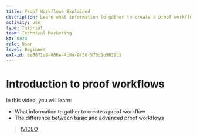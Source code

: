 ```yaml
---
title: Proof Workflows Explained
description: Learn what information to gather to create a proof workflow and the difference between basic and advanced proof workflows in [!DNL Adobe Workfront].
activity: use
type: Tutorial
team: Technical Marketing
kt: 8824
role: User
level: Beginner
exl-id: 8e8871a8-866e-4c9a-9f30-578d3b5639c5
---
```

# Introduction to proof workflows

In this video, you will learn:

* What information to gather to create a proof workflow
* The difference between basic and advanced proof workflows

>[!VIDEO](https://video.tv.adobe.com/v/335125/?quality=12)
